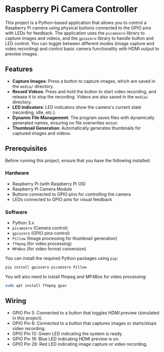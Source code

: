 # Raspberry Pi Camera Controller

This project is a Python-based application that allows you to control a Raspberry Pi camera using physical buttons connected to the GPIO pins with LEDs for feedback. The application uses the `picamzero` library to capture images and videos, and the `gpiozero` library to handle button and LED control. You can toggle between different modes (image capture and video recording) and control basic camera functionality with HDMI output to preview images.

## Features
- **Capture Images**: Press a button to capture images, which are saved in the `media/` directory.
- **Record Videos**: Press and hold the button to start video recording, and release it to stop the recording. Videos are also saved in the `media/` directory.
- **LED Indicators**: LED indicators show the camera's current state (recording, idle, etc.).
- **Dynamic File Management**: The program saves files with dynamically generated names, ensuring no file overwrites occur.
- **Thumbnail Generation**: Automatically generates thumbnails for captured images and videos.

## Prerequisites

Before running this project, ensure that you have the following installed:

### Hardware
- Raspberry Pi (with Raspberry Pi OS)
- Raspberry Pi Camera Module
- Buttons connected to GPIO pins for controlling the camera
- LEDs connected to GPIO pins for visual feedback

### Software
- Python 3.x
- `picamzero` (Camera control)
- `gpiozero` (GPIO pins control)
- `Pillow` (Image processing for thumbnail generation)
- `ffmpeg` (for video processing)
- `MP4Box` (for video format conversion)

You can install the required Python packages using `pip`:

```bash
pip install gpiozero picamzero Pillow
```
You will also need to install ffmpeg and MP4Box for video processing:

```bash
sudo apt install ffmpeg gpac
```

## Wiring
- GPIO Pin 5: Connected to a button that toggles HDMI preview (simulated in this project).
- GPIO Pin 6: Connected to a button that captures images or starts/stops video recording.
- GPIO Pin 13: Green LED indicating the system is ready.
- GPIO Pin 19: Blue LED indicating HDMI preview is on.
- GPIO Pin 26: Red LED indicating image capture or video recording.
